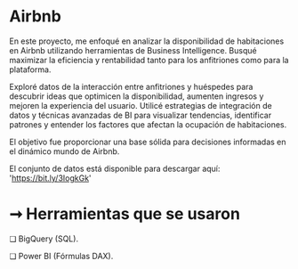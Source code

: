 # Airbnb

En este proyecto, me enfoqué en analizar la disponibilidad de habitaciones en Airbnb utilizando herramientas de Business Intelligence. Busqué maximizar la eficiencia y rentabilidad tanto para los anfitriones como para la plataforma. 

Exploré datos de la interacción entre anfitriones y huéspedes para descubrir ideas que optimicen la disponibilidad, aumenten ingresos y mejoren la experiencia del usuario. Utilicé estrategias de integración de datos y técnicas avanzadas de BI para visualizar tendencias, identificar patrones y entender los factores que afectan la ocupación de habitaciones. 

El objetivo fue proporcionar una base sólida para decisiones informadas en el dinámico mundo de Airbnb.

El conjunto de datos está disponible para descargar aquí: 'https://bit.ly/3IogkGk'

# ➞ Herramientas que se usaron

❏ BigQuery (SQL).

❏ Power BI (Fórmulas DAX).


